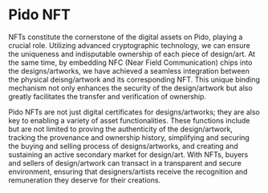 # Pido NFT

NFTs constitute the cornerstone of the digital assets on Pido, playing a crucial role. Utilizing advanced cryptographic technology, we can ensure the uniqueness and indisputable ownership of each piece of design/art. At the same time, by embedding NFC (Near Field Communication) chips into the designs/artworks, we have achieved a seamless integration between the physical deisng/artwork and its corresponding NFT. This unique binding mechanism not only enhances the security of the design/artwork but also greatly facilitates the transfer and verification of ownership.&#x20;

Pido NFTs are not just digital certificates for designs/artworks; they are also key to enabling a variety of asset functionalities. These functions include but are not limited to proving the authenticity of the design/artwork, tracking the provenance and ownership history, simplifying and securing the buying and selling process of designs/artworks, and creating and sustaining an active secondary market for design/art. With NFTs, buyers and sellers of design/artwork can transact in a transparent and secure environment, ensuring that designers/artists receive the recognition and remuneration they deserve for their creations.
